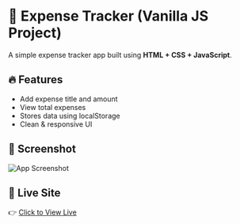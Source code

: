 # 💸 Expense Tracker (Vanilla JS Project)

A simple expense tracker app built using **HTML + CSS + JavaScript**.

## 🔥 Features
- Add expense title and amount
- View total expenses
- Stores data using localStorage
- Clean & responsive UI

## 📸 Screenshot
![App Screenshot](./screenshot.png) <!-- optional if you upload screenshot -->

## 🚀 Live Site
👉 [Click to View Live](https://yourusername.github.io/expense-tracker/)

